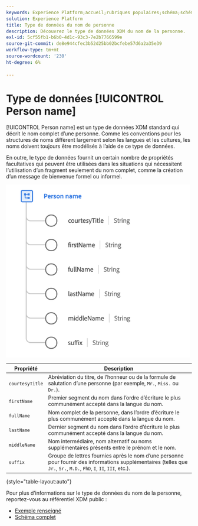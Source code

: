 ```yaml
---
keywords: Experience Platform;accueil;rubriques populaires;schéma;schéma;XDM;champs;schémas;schémas;fullName;xdm:fullName;nom de personne;nom;type de données;type de données;type de données;type de données
solution: Experience Platform
title: Type de données du nom de personne
description: Découvrez le type de données XDM du nom de la personne.
exl-id: 5cf55fb1-b6b0-4d1c-93c3-7e2b7766599e
source-git-commit: de8e944cfec3b52d25bb02bcfebe57d6a2a35e39
workflow-type: tm+mt
source-wordcount: '230'
ht-degree: 6%

---
```


# Type de données [!UICONTROL Person name]

[!UICONTROL Person name] est un type de données XDM standard qui décrit le nom complet d’une personne. Comme les conventions pour les structures de noms diffèrent largement selon les langues et les cultures, les noms doivent toujours être modélisés à l’aide de ce type de données.

En outre, le type de données fournit un certain nombre de propriétés facultatives qui peuvent être utilisées dans les situations qui nécessitent l’utilisation d’un fragment seulement du nom complet, comme la création d’un message de bienvenue formel ou informel.

<img src="../images/data-types/person-name.png" width="500" /><br />

| Propriété | Description |
| --- | --- |
| `courtesyTitle` | Abréviation du titre, de l’honneur ou de la formule de salutation d’une personne (par exemple, `Mr.`, `Miss.` ou `Dr.`). |
| `firstName` | Premier segment du nom dans l’ordre d’écriture le plus communément accepté dans la langue du nom. |
| `fullName` | Nom complet de la personne, dans l’ordre d’écriture le plus communément accepté dans la langue du nom. |
| `lastName` | Dernier segment du nom dans l’ordre d’écriture le plus communément accepté dans la langue du nom. |
| `middleName` | Nom intermédiaire, nom alternatif ou noms supplémentaires présents entre le prénom et le nom. |
| `suffix` | Groupe de lettres fournies après le nom d’une personne pour fournir des informations supplémentaires (telles que `Jr.`, `Sr.`, `M.D.`, `PhD`, `I`, `II`, `III`, etc.). |

{style="table-layout:auto"}

Pour plus d’informations sur le type de données du nom de la personne, reportez-vous au référentiel XDM public :

* [Exemple renseigné](https://github.com/adobe/xdm/blob/master/components/datatypes/person/person-name.example.1.json)
* [Schéma complet](https://github.com/adobe/xdm/blob/master/components/datatypes/person/person-name.schema.json)
